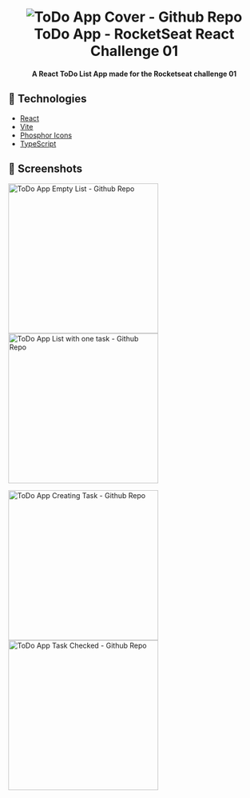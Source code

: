 <h1 align="center">
    <img alt="ToDo App Cover - Github Repo" src="https://res.cloudinary.com/dxetg4hmh/image/upload/v1664214834/Readme-imgs/cover_jldasm.png" />
    <br>
    ToDo App - RocketSeat React Challenge 01
</h1>
<h4 align="center">
  A React ToDo List App made for the Rocketseat challenge 01</a>
</h4>

## :rocket: Technologies

-  [React](https://github.com/facebook/react)
-  [Vite](https://github.com/vitejs/vite)
-  [Phosphor Icons](https://github.com/phosphor-icons/phosphor-home)
-  [TypeScript](https://github.com/microsoft/TypeScript)

## :stars: Screenshots

<p float="left">
    <img alt="ToDo App Empty List - Github Repo" src="https://res.cloudinary.com/dxetg4hmh/image/upload/v1664216937/Readme-imgs/empty_tasks_psyhyl.png"             width="300"/>
    <img alt="ToDo App List with one task - Github Repo" src="https://res.cloudinary.com/dxetg4hmh/image/upload/v1664216937/Readme-imgs/tasks_xsarc5.png"           width="300" />
</p>
<p float="left">
    <img alt="ToDo App Creating Task - Github Repo" src="https://res.cloudinary.com/dxetg4hmh/image/upload/v1664217557/Readme-imgs/creating-task_arostr.png"           width="300"/>
    <img alt="ToDo App Task Checked - Github Repo" src="https://res.cloudinary.com/dxetg4hmh/image/upload/v1664217291/Readme-imgs/task-checked_nfw9ug.png"             width="300" />
</p>

